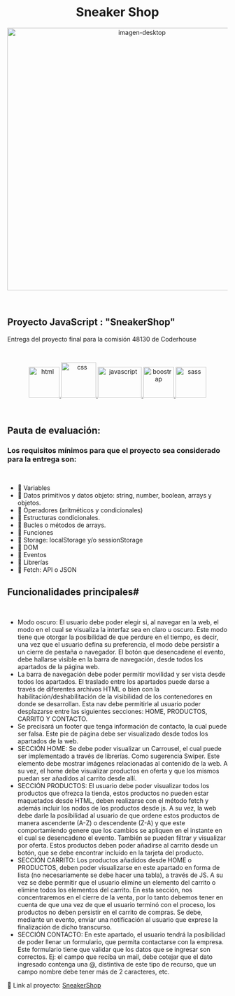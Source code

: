 <h1 align="center">Sneaker Shop</h1>
<p align="center">
    <img src="https://imgur.com/WVw0AWY.png" alt="imagen-desktop" width="600p"/>            
</p>
&nbsp;


<h2>
    Proyecto JavaScript : "SneakerShop"
</h2>

<p>
    Entrega del proyecto final para la comisión 48130 de Coderhouse
</p>
&nbsp;


<p align="center">
<a href="https://developer.mozilla.org/es/docs/Web/JavaScript" target="_blank"> 
            <img src="https://upload.wikimedia.org/wikipedia/commons/thumb/6/61/HTML5_logo_and_wordmark.svg/2048px-HTML5_logo_and_wordmark.svg.png" alt="html" width="70" height="70"/> 
</a> 
<a href="https://developer.mozilla.org/es/docs/Web/JavaScript" target="_blank"> 
            <img src="https://www.freepnglogos.com/uploads/html5-logo-png/html5-logo-css-logo-png-transparent-svg-vector-bie-supply-9.png" alt="css" width="80" height="80"/> 
</a> 
<a href="https://developer.mozilla.org/es/docs/Web/JavaScript" target="_blank"> 
            <img src="https://1000marcas.net/wp-content/uploads/2020/11/JavaScript-logo.png" alt="javascript" width="100" height="70"/> 
</a> 
<a href="https://getbootstrap.com/" target="_blank"> 
    <img src="https://upload.wikimedia.org/wikipedia/commons/thumb/b/b2/Bootstrap_logo.svg/1280px-Bootstrap_logo.svg.png" alt="boostrap" width="70" height="70"/>  
  </a>
  <a href="https://sass-lang.com/" target="_blank"> 
            <img src="https://cdn.freebiesupply.com/logos/thumbs/2x/sass-1-logo.png" alt="sass" width="70" height="70"/> 
</a>                     
  
&nbsp;
  

<h2>
    Pauta de evaluación:
</h2>

<h3>
    Los requisitos mínimos para que el proyecto sea considerado para la entrega son:
</h3>
&nbsp;

* 📝 Variables
* 📝 Datos primitivos y datos objeto: string, number, boolean, arrays y objetos.
* 📝 Operadores (aritméticos y condicionales)
* 📝 Estructuras condicionales.
* 📝 Bucles o métodos de arrays.
* 📝 Funciones
* 📝 Storage: localStorage y/o sessionStorage
* 📝 DOM
* 📝 Eventos
* 📝 Librerías
* 📝 Fetch: API o JSON
&nbsp;



<h2>
   Funcionalidades principales#
</h2>
&nbsp;

* Modo oscuro: El usuario debe poder elegir si, al navegar en la web, el modo en el cual
se visualiza la interfaz sea en claro u oscuro. Este modo tiene que otorgar la posibilidad
de que perdure en el tiempo, es decir, una vez que el usuario defina su preferencia, el
modo debe persistir a un cierre de pestaña o navegador. El botón que desencadene el
evento, debe hallarse visible en la barra de navegación, desde todos los apartados de
la página web.
* La barra de navegación debe poder permitir movilidad y ser vista desde todos los
apartados. El traslado entre los apartados puede darse a través de diferentes archivos
HTML o bien con la habilitación/deshabilitación de la visibilidad de los contenedores
en donde se desarrollan. Esta nav debe permitirle al usuario poder desplazarse entre
las siguientes secciones: HOME, PRODUCTOS, CARRITO Y CONTACTO.
* Se precisará un footer que tenga información de contacto, la cual puede ser falsa. Este
pie de página debe ser visualizado desde todos los apartados de la web.
* SECCIÓN HOME: Se debe poder visualizar un Carrousel, el cual puede ser
implementado a través de librerías. Como sugerencia Swiper. Este elemento debe
mostrar imágenes relacionadas al contenido de la web. A su vez, el home debe
visualizar productos en oferta y que los mismos puedan ser añadidos al carrito desde
allí.
* SECCIÓN PRODUCTOS: El usuario debe poder visualizar todos los productos que
ofrezca la tienda, estos productos no pueden estar maquetados desde HTML, deben
realizarse con el método fetch y además incluir los nodos de los productos desde js. A
su vez, la web debe darle la posibilidad al usuario de que ordene estos productos de
manera ascendente (A-Z) o descendente (Z-A) y que este comportamiendo genere que
los cambios se apliquen en el instante en el cual se desencadeno el evento. También se
pueden filtrar y visualizar por oferta. Estos productos deben poder añadirse al carrito
desde un botón, que se debe encontrar incluido en la tarjeta del producto.
* SECCIÓN CARRITO: Los productos añadidos desde HOME o PRODUCTOS, deben poder
visualizarse en este apartado en forma de lista (no necesariamente se debe hacer una
tabla), a través de JS. A su vez se debe permitir que el usuario elimine un elemento del
carrito o elimine todos los elementos del carrito. En esta sección, nos concentraremos
en el cierre de la venta, por lo tanto debemos tener en cuenta de que una vez de que
el usuario terminó con el proceso, los productos no deben persistir en el carrito de
compras. Se debe, mediante un evento, enviar una notificación al usuario que exprese
la finalización de dicho transcurso.
* SECCIÓN CONTACTO: En este apartado, el usuario tendrá la posibilidad de poder llenar
un formulario, que permita contactarse con la empresa. Este formulario tiene que
validar que los datos que se ingresar son correctos. Ej: el campo que reciba un mail,
debe cotejar que el dato ingresado contenga una @, distintiva de este tipo de recurso,
que un campo nombre debe tener más de 2 caracteres, etc.
&nbsp;
  
  
<p align="">💯 Link al proyecto: <a href="https://barbitah.github.io/Preentrega2-Barba/" target="_blank">SneakerShop</a></p>
  
  